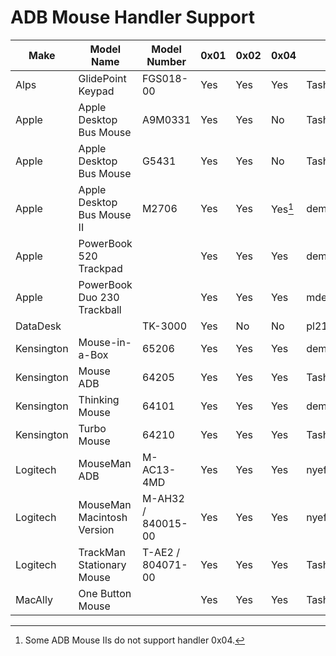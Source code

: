 # ADB Mouse Handler Support

| Make       | Model Name                  | Model Number       | 0x01 | 0x02 | 0x04    | Source            |
| ---------- | --------------------------- | ------------------ | ---- | ---- | ------- | ----------------- |
| Alps       | GlidePoint Keypad           | FGS018-00          | Yes  | Yes  | Yes     | Tashtari          |
| Apple      | Apple Desktop Bus Mouse     | A9M0331            | Yes  | Yes  | No      | Tashtari          |
| Apple      | Apple Desktop Bus Mouse     | G5431              | Yes  | Yes  | No      | Tashtari          |
| Apple      | Apple Desktop Bus Mouse II  | M2706              | Yes  | Yes  | Yes[^1] | demik@68kMLA      |
| Apple      | PowerBook 520 Trackpad      |                    | Yes  | Yes  | Yes     | demik@68kMLA      |
| Apple      | PowerBook Duo 230 Trackball |                    | Yes  | Yes  | Yes     | mdeverhart@68kMLA |
| DataDesk   |                             | TK-3000            | Yes  | No   | No      | pl212@68kMLA      |
| Kensington | Mouse-in-a-Box              | 65206              | Yes  | Yes  | Yes     | demik@68kMLA      |
| Kensington | Mouse ADB                   | 64205              | Yes  | Yes  | Yes     | Tashtari          |
| Kensington | Thinking Mouse              | 64101              | Yes  | Yes  | Yes     | demik@68kMLA      |
| Kensington | Turbo Mouse                 | 64210              | Yes  | Yes  | Yes     | Tashtari          |
| Logitech   | MouseMan ADB                | M-AC13-4MD         | Yes  | Yes  | Yes     | nyef@68kMLA       |
| Logitech   | MouseMan Macintosh Version  | M-AH32 / 840015-00 | Yes  | Yes  | Yes     | nyef@68kMLA       |
| Logitech   | TrackMan Stationary Mouse   | T-AE2 / 804071-00  | Yes  | Yes  | Yes     | Tashtari          |
| MacAlly    | One Button Mouse            |                    | Yes  | Yes  | Yes     | Tashtari          |

[^1]: Some ADB Mouse IIs do not support handler 0x04.
